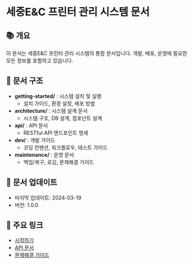 # 세중E&C 프린터 관리 시스템 문서

## 📚 개요
이 문서는 세중E&C 프린터 관리 시스템의 통합 문서입니다. 개발, 배포, 운영에 필요한 모든 정보를 포함하고 있습니다.

## 📂 문서 구조
- **getting-started/** : 시스템 설치 및 실행
  - 설치 가이드, 환경 설정, 배포 방법
- **architecture/** : 시스템 설계 문서
  - 시스템 구조, DB 설계, 컴포넌트 설계
- **api/** : API 문서
  - RESTful API 엔드포인트 명세
- **dev/** : 개발 가이드
  - 코딩 컨벤션, 워크플로우, 테스트 가이드
- **maintenance/** : 운영 문서
  - 백업/복구, 로깅, 문제해결 가이드

## 🔄 문서 업데이트
- 마지막 업데이트: 2024-03-19
- 버전: 1.0.0

## 📌 주요 링크
- [시작하기](getting-started/installation.md)
- [API 문서](api/README.md)
- [문제해결 가이드](maintenance/troubleshooting.md)
